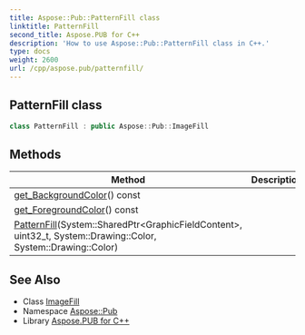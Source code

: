 ```yaml
---
title: Aspose::Pub::PatternFill class
linktitle: PatternFill
second_title: Aspose.PUB for C++
description: 'How to use Aspose::Pub::PatternFill class in C++.'
type: docs
weight: 2600
url: /cpp/aspose.pub/patternfill/
---
```

## PatternFill class




```cpp
class PatternFill : public Aspose::Pub::ImageFill
```

## Methods

| Method | Description |
| --- | --- |
| [get_BackgroundColor](./get_backgroundcolor/)() const |  |
| [get_ForegroundColor](./get_foregroundcolor/)() const |  |
| [PatternFill](./patternfill/)(System::SharedPtr\<GraphicFieldContent\>, uint32_t, System::Drawing::Color, System::Drawing::Color) |  |
## See Also

* Class [ImageFill](../imagefill/)
* Namespace [Aspose::Pub](../)
* Library [Aspose.PUB for C++](../../)
